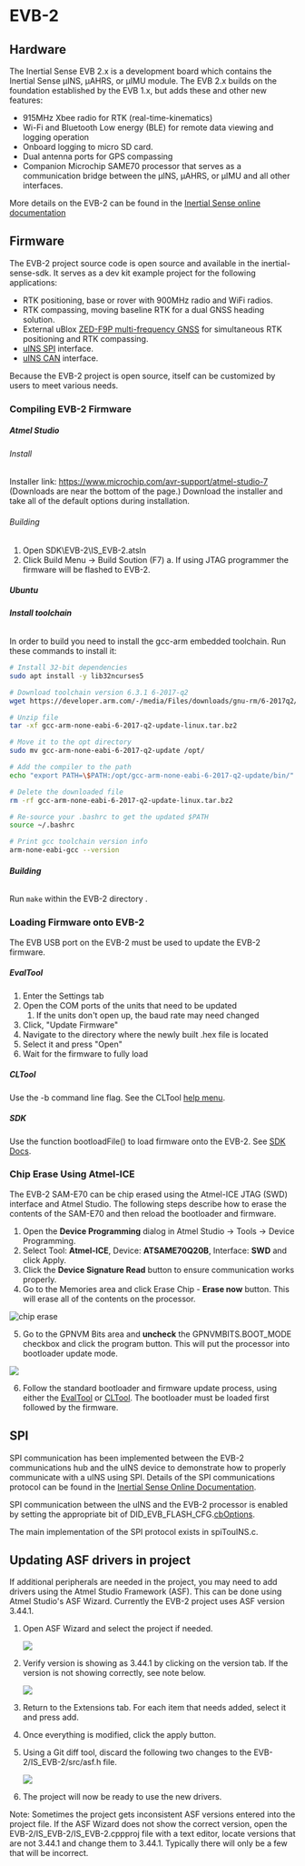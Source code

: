 # EVB-2

## Hardware 

The Inertial Sense EVB 2.x is a development board which contains the Inertial Sense µINS, µAHRS, or µIMU module. The EVB 2.x builds on the foundation established by the EVB 1.x, but adds these and other new features:

- 915MHz Xbee radio for RTK (real-time-kinematics)
- Wi-Fi and Bluetooth Low energy (BLE) for remote data viewing and logging operation
- Onboard logging to micro SD card.
- Dual antenna ports for GPS compassing
- Companion Microchip SAME70 processor that serves as a communication bridge between the µINS, µAHRS, or µIMU and all other interfaces.

More details on the EVB-2 can be found in the [Inertial Sense online documentation](<https://docs.inertialsense.com/user-manual/hardware/EVB2/>)

## Firmware

The EVB-2 project source code is open source and available in the inertial-sense-sdk.  It serves as a dev kit example project for the following applications: 

- RTK positioning, base or rover with 900MHz radio and WiFi radios.
- RTK compassing, moving baseline RTK for a dual GNSS heading solution.
- External uBlox [ZED-F9P multi-frequency GNSS](https://docs.inertialsense.com/user-manual/gnss/multi_frequency_gnss/) for simultaneous RTK positioning and RTK compassing.
- [uINS SPI](https://docs.inertialsense.com/user-manual/hardware/EVB2/#spi) interface.
- [uINS CAN](https://docs.inertialsense.com/user-manual/com-protocol/CAN/) interface.

Because the EVB-2 project is open source, itself can be customized by users to meet various needs.

### Compiling EVB-2 Firmware

##### Atmel Studio

###### Install

Installer link: https://www.microchip.com/avr-support/atmel-studio-7
(Downloads are near the bottom of the page.)
Download the installer and take all of the default options during installation.

###### Building

1. Open SDK\EVB-2\IS_EVB-2.atsln
1. Click Build Menu -> Build Soution (F7)
	a. If using JTAG programmer the firmware will be flashed to EVB-2.

##### **Ubuntu**

###### **Install toolchain**

In order to build you need to install the gcc-arm embedded toolchain. Run these commands to install it:

```bash
# Install 32-bit dependencies
sudo apt install -y lib32ncurses5 

# Download toolchain version 6.3.1 6-2017-q2
wget https://developer.arm.com/-/media/Files/downloads/gnu-rm/6-2017q2/gcc-arm-none-eabi-6-2017-q2-update-linux.tar.bz2

# Unzip file
tar -xf gcc-arm-none-eabi-6-2017-q2-update-linux.tar.bz2

# Move it to the opt directory
sudo mv gcc-arm-none-eabi-6-2017-q2-update /opt/

# Add the compiler to the path
echo "export PATH=\$PATH:/opt/gcc-arm-none-eabi-6-2017-q2-update/bin/" >> ~/.bashrc

# Delete the downloaded file
rm -rf gcc-arm-none-eabi-6-2017-q2-update-linux.tar.bz2

# Re-source your .bashrc to get the updated $PATH
source ~/.bashrc

# Print gcc toolchain version info
arm-none-eabi-gcc --version
```

###### **Building**

Run `make` within the EVB-2 directory .

### Loading Firmware onto EVB-2

The EVB USB port on the EVB-2 must be used to update the EVB-2 firmware.

##### EvalTool

1. Enter the Settings tab
2. Open the COM ports of the units that need to be updated
   1. If the units don't open up, the baud rate may need changed
3. Click, "Update Firmware"
4. Navigate to the directory where the newly built .hex file is located
5. Select it and press "Open"
6. Wait for the firmware to fully load

##### CLTool

Use the -b command line flag. See the CLTool [help menu](<https://docs.inertialsense.com/user-manual/software/cltool/#help-menu>).

##### SDK

Use the function bootloadFile() to load firmware onto the EVB-2. See [SDK Docs](<https://docs.inertialsense.com/user-manual/software/SDK/#sdk>).

### Chip Erase Using Atmel-ICE

The EVB-2 SAM-E70 can be chip erased using the Atmel-ICE JTAG (SWD) interface and Atmel Studio.  The following steps describe how to erase the contents of the SAM-E70 and then reload the bootloader and firmware.  

1. Open the **Device Programming** dialog in Atmel Studio -> Tools -> Device Programming.
2. Select Tool: **Atmel-ICE**, Device: **ATSAME70Q20B**, Interface: **SWD** and click Apply.
3. Click the **Device Signature Read** button to ensure communication works properly. 
4. Go to the Memories area and click Erase Chip - **Erase now** button.  This will erase all of the contents on the processor.

![chip erase](images/jtag_chip_erase.png)

5. Go to the GPNVM Bits area and **uncheck** the GPNVMBITS.BOOT_MODE checkbox and click the program button.  This will put the processor into bootloader update mode. 

![](images/jtag_gpnvmbits_boot_mode.png)

6. Follow the standard bootloader and firmware update process, using either the [EvalTool](https://docs.inertialsense.com/user-manual/software/evaltool/#update-firmware) or [CLTool](https://docs.inertialsense.com/user-manual/software/cltool/#update-the-firmware).  The bootloader must be loaded first followed by the firmware.

## SPI

SPI communication has been implemented between the EVB-2 communications hub and the uINS device to demonstrate how to properly communicate with a uINS using SPI. Details of the SPI communications protocol can be found in the [Inertial Sense Online Documentation](https://docs.inertialsense.com/user-manual/com-protocol/SPI/).

SPI communication between the uINS and the EVB-2 processor is enabled by setting the appropriate bit of DID_EVB_FLASH_CFG.[cbOptions](https://docs.inertialsense.com/user-manual/com-protocol/DID-descriptions/#did_evb_flash_cfg). 

The main implementation of the SPI protocol exists in spiTouINS.c.

## Updating ASF drivers in project

If additional peripherals are needed in the project, you may need to add drivers using the Atmel Studio Framework (ASF). This can be done using Atmel Studio's ASF Wizard. Currently the EVB-2 project uses ASF version 3.44.1.

1. Open ASF Wizard and select the project if needed.

   ![](images\ASF_project.png)

2. Verify version is showing as 3.44.1 by clicking on the version tab. If the version is not showing correctly, see note below.

   ![](images\ASF_version.png)

3. Return to the Extensions tab. For each item that needs added, select it and press add.

4. Once everything is modified, click the apply button.

5. Using a Git diff tool, discard the following two changes to the EVB-2/IS_EVB-2/src/asf.h file.

   ![](images\ASF_discard.png)

6. The project will now be ready to use the new drivers.

Note: Sometimes the project gets inconsistent ASF versions entered into the project file. If the ASF Wizard does not show the correct version, open the EVB-2/IS_EVB-2/IS_EVB-2.cppproj file with a text editor, locate versions that are not 3.44.1 and change them to 3.44.1. Typically there will only be a few that will be incorrect.

